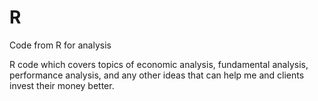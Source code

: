 # R
Code from R for analysis

R code which covers topics of economic analysis, fundamental analysis, performance analysis, and any other ideas that can help me and clients invest their money better.
